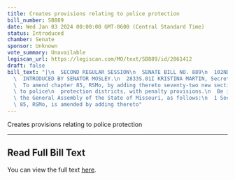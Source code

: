 ```yaml
---
title: Creates provisions relating to police protection
bill_number: SB889
date: Wed Jan 03 2024 00:00:00 GMT-0600 (Central Standard Time)
status: Introduced
chamber: Senate
sponsor: Unknown
vote_summary: Unavailable
legiscan_url: https://legiscan.com/MO/text/SB889/id/2861412
draft: false
bill_text: "|\n  SECOND REGULAR SESSION\n  SENATE BILL NO. 889\n  102ND GENERA L ASSEMBLY\n\
  \  INTRODUCED BY SENATOR MOSLEY.\n  2833S.01I KRISTINA MARTIN, Secretary\n  AN ACT\n\
  \  To amend chapter 85, RSMo, by adding thereto seventy-two new sections relating\
  \ to police\n  protection districts, with penalty provisions.\n  Be it enacted by\
  \ the General Assembly of the State of Missouri, as follows:\n  1 Section A. Chapter\
  \ 85, RSMo, is amended by adding thereto"
---
```

Creates provisions relating to police protection

---

## Read Full Bill Text

You can view the full text [here](https://legiscan.com/MO/text/SB889/id/2861412).
